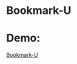 # Bookmark-U
<h1>Demo:</h1>
<p><a href="http://kronos.gtc.edu/~korlinski/work/projectcollection/Bookmark-U-master/index.html#/">Bookmark-U</a></p>
